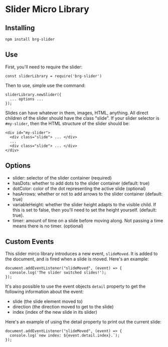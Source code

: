 # Slider Micro Library

## Installing

```
npm install brg-slider
```

## Use

First, you'll need to require the slider:

```
const sliderLibrary = require('brg-slider')
```

Then to use, simple use the command:

```
sliderLibrary.newSlider({
  ... options ...
});
```

Slides can have whatever in them, images, HTML, anything. All direct children of the slider should have the class "slide". If your slider selector is `#my-slider`, then the HTML structure of the slider should be:

```
<div id="my-slider">
  <div class="slide"> ... </div>
  ...
  <div class="slide"> ... </div>
</div>
```  

## Options

* slider: selector of the slider container (required)
* hasDots: whether to add dots to the slider container (default: true)
* dotColor: color of the dot representing the active slide (optional)
* hasArrows: whether or not to add arrows to the slider container (default: true)
* variableHeight: whether the slider height adapts to the visible child. If this is set to false, then you'll need to set the height yourself. (default: true). 
* timer: amount of time on a slide before moving along. Not passing a time means there is no timer. (optional)

## Custom Events

This slider mirco library introduces a new event, `slideMoved`. It is added to the document, and is fired when a slide is moved. Here's an example:

```
document.addEventListener("slideMoved", (event) => {
  console.log('The slider switched slides!');
});
```

It's also possible to use the event objects `detail` property to get the following information about the event:

* slide (the slide element moved to)
* direction (the direction moved to get to the slide)
* index (index of the new slide in its slider)

Here's an example of using the detail property to print out the current slide:

```
document.addEventListener("slideMoved", (event) => {
  console.log(`new index: ${event.detail.index}.`);
});
```